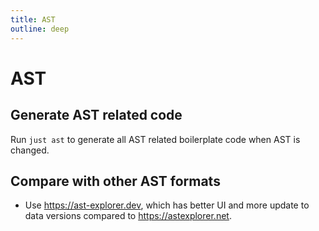 ```yaml
---
title: AST
outline: deep
---
```


# AST

## Generate AST related code

Run `just ast` to generate all AST related boilerplate code when AST is changed.

## Compare with other AST formats

- Use https://ast-explorer.dev, which has better UI and more update to data versions compared to https://astexplorer.net.
